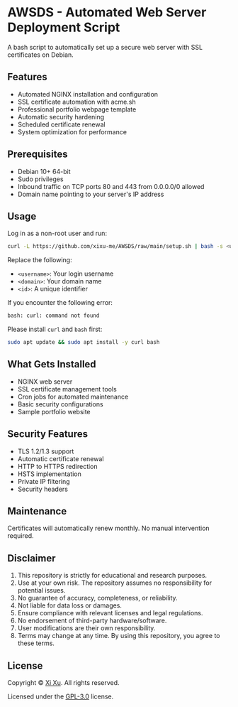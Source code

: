 # AWSDS - Automated Web Server Deployment Script

A bash script to automatically set up a secure web server with SSL certificates on Debian.

## Features

- Automated NGINX installation and configuration
- SSL certificate automation with acme.sh
- Professional portfolio webpage template
- Automatic security hardening
- Scheduled certificate renewal
- System optimization for performance

## Prerequisites

- Debian 10+ 64-bit
- Sudo privileges
- Inbound traffic on TCP ports 80 and 443 from 0.0.0.0/0 allowed
- Domain name pointing to your server's IP address

## Usage

Log in as a non-root user and run:

```bash
curl -L https://github.com/xixu-me/AWSDS/raw/main/setup.sh | bash -s <username> <domain> <id>
```

Replace the following:

- `<username>`: Your login username
- `<domain>`: Your domain name
- `<id>`: A unique identifier

If you encounter the following error:

```bash
bash: curl: command not found
```

Please install `curl` and `bash` first:

```bash
sudo apt update && sudo apt install -y curl bash
```

## What Gets Installed

- NGINX web server
- SSL certificate management tools
- Cron jobs for automated maintenance
- Basic security configurations
- Sample portfolio website

## Security Features

- TLS 1.2/1.3 support
- Automatic certificate renewal
- HTTP to HTTPS redirection
- HSTS implementation
- Private IP filtering
- Security headers

## Maintenance

Certificates will automatically renew monthly. No manual intervention required.

## Disclaimer

1. This repository is strictly for educational and research purposes.
2. Use at your own risk. The repository assumes no responsibility for potential issues.
3. No guarantee of accuracy, completeness, or reliability.
4. Not liable for data loss or damages.
5. Ensure compliance with relevant licenses and legal regulations.
6. No endorsement of third-party hardware/software.
7. User modifications are their own responsibility.
8. Terms may change at any time. By using this repository, you agree to these terms.

## License

Copyright &copy; [Xi Xu](https://xi-xu.me). All rights reserved.

Licensed under the [GPL-3.0](LICENSE) license.  
